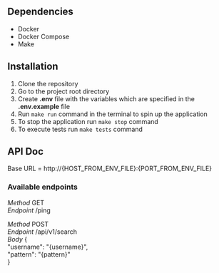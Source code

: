 ## Dependencies
- Docker
- Docker Compose
- Make

## Installation
1. Clone the repository
2. Go to the project root directory
3. Create **.env** file with the variables which are specified in the **.env.example** file
4. Run `make run` command in the terminal to spin up the application
5. To stop the application run `make stop` command
6. To execute tests run `make tests` command

## API Doc
Base URL = http://{HOST_FROM_ENV_FILE}:{PORT_FROM_ENV_FILE}

### Available endpoints

_Method_ GET <br>
_Endpoint_ /ping <br>

_Method_ POST <br>
_Endpoint_ /api/v1/search <br>
_Body_ { <br>
        "username": "{username}", <br>
        "pattern": "{pattern}" <br>
    } <br>
